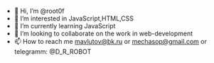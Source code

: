 - 👋 Hi, I’m @root0f
- 👀 I’m interested in JavaScript,HTML,CSS
- 🌱 I’m currently learning JavaScript
- 💞️ I’m looking to collaborate on the work in web-development
- 📫 How to reach me mavlutov@bk.ru or mechasop@gmail.com or telegramm: @D_R_ROBOT

<!---
root0f/root0f is a ✨ special ✨ repository because its `README.md` (this file) appears on your GitHub profile.
You can click the Preview link to take a look at your changes.
--->
